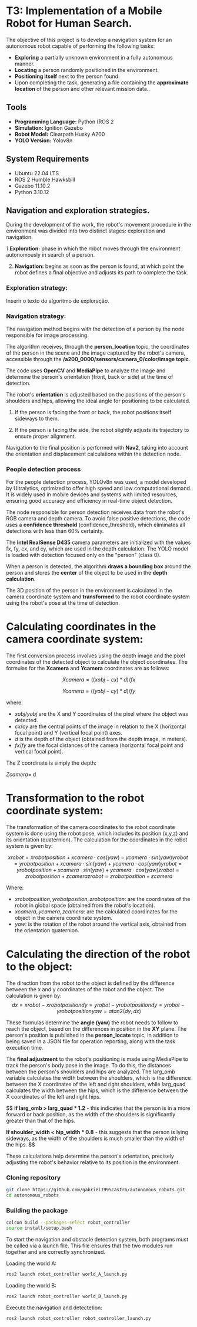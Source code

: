 # T3: Implementation of a Mobile Robot for Human Search.

The objective of this project is to develop a navigation system for an autonomous robot capable of performing the following tasks:

- **Exploring** a partially unknown environment in a fully autonomous manner.
- **Locating** a person randomly positioned in the environment.
- **Positioning itself** next to the person found.
- Upon completing the task, generating a file containing the **approximate location** of the person and other relevant mission data..
  
## Tools

- **Programming Language:** Python (ROS 2
- **Simulation:** Ignition Gazebo
- **Robot Model:** Clearpath Husky A200
- **YOLO Version:**  Yolov8n

## System Requirements

- Ubuntu 22.04 LTS
- ROS 2 Humble Hawksbill
- Gazebo 11.10.2
- Python 3.10.12

## Navigation and exploration strategies.

During the development of the work, the robot's movement procedure in the environment was divided into two distinct stages: exploration and navigation.

1.**Exploration:** phase in which the robot moves through the environment autonomously in search of a person.

2. **Navigation:** begins as soon as the person is found, at which point the robot defines a final objective and adjusts its path to complete the task.

### Exploration strategy:

Inserir o texto do algoritmo de exploração.

### Navigation strategy:

The navigation method begins with the detection of a person by the node responsible for image processing.

The algorithm receives, through the **person_location** topic, the coordinates of the person in the scene and the image captured by the robot's camera, accessible through the **/a200_0000/sensors/camera_0/color/image topic**.

The code uses **OpenCV** and **MediaPipe** to analyze the image and determine the person's orientation (front, back or side) at the time of detection.

The robot's **orientation** is adjusted based on the positions of the person's shoulders and hips, allowing the ideal angle for positioning to be calculated.

1. If the person is facing the front or back, the robot positions itself sideways to them.

2. If the person is facing the side, the robot slightly adjusts its trajectory to ensure proper alignment.

Navigation to the final position is performed with **Nav2**, taking into account the orientation and displacement calculations within the detection node.

### People detection process

For the people detection process, YOLOv8n was used, a model developed by Ultralytics, optimized to offer high speed and low computational demand. It is widely used in mobile devices and systems with limited resources, ensuring good accuracy and efficiency in real-time object detection.


The node responsible for person detection receives data from the robot's RGB camera and depth camera. To avoid false positive detections, the code uses a **confidence threshold** (confidence_threshold), which eliminates all detections with less than 60% certainty.

The **Intel RealSense D435** camera parameters are initialized with the values ​​fx, fy, cx, and cy, which are used in the depth calculation. The YOLO model is loaded with detection focused only on the "person" (class 0).

When a person is detected, the algorithm **draws a bounding box** around the person and stores the **center** of the object to be used in the **depth calculation**.

The 3D position of the person in the environment is calculated in the camera coordinate system and **transformed** to the robot coordinate system using the robot's pose at the time of detection.

# Calculating coordinates in the camera coordinate system:

The first conversion process involves using the depth image and the pixel coordinates of the detected object to calculate the object coordinates. The formulas for the **Xcamera​** and **Ycamera**​ coordinates are as follows:

$$
Xcamera = ((xobj - cx) * d) / fx
$$

$$
Ycamera = ((yobj - cy) * d) / fy
$$

where:

- $xobj​/yobj$ are the X and Y coordinates of the pixel where the object was detected.
- $cx/cy$ are the central points of the image in relation to the X (horizontal focal point) and Y (vertical focal point) axes.
- $d$ is the depth of the object (obtained from the depth image, in meters).
- $fx/fy$ are the focal distances of the camera (horizontal focal point and vertical focal point).

The Z coordinate is simply the depth:

$Zcamera$= d

# Transformation to the robot coordinate system:

The transformation of the camera coordinates to the robot coordinate system is done using the robot pose, which includes its position (x,y,z) and its orientation (quaternion). The calculation for the coordinates in the robot system is given by:

$$
xrobot​=xrobot position​+xcamera​⋅cos(yaw)−ycamera​⋅sin(yaw)
yrobot=yrobot position+xcamera⋅sin⁡(yaw)+ycamera⋅cos⁡(yaw)
yrobot​=yrobot position​+xcamera​⋅sin(yaw)+ycamera​⋅cos(yaw)
zrobot=zrobot position+zcamera
zrobot​=zrobot position​+zcamera​
$$

Where:

- $xrobot position,yrobot position,zrobot position​$: are the coordinates of the robot in global space (obtained from the robot's location).
- $xcamera,ycamera,zcamera​$: are the calculated coordinates for the object in the camera coordinate system.
- $yaw$: is the rotation of the robot around the vertical axis, obtained from the orientation quaternion.

# Calculating the direction of the robot to the object:

The direction from the robot to the object is defined by the difference between the x and y coordinates of the robot and the object. 
The calculation is given by:
$$
dx=xrobot​−xrobot position​
dy=yrobot−yrobot position
dy=yrobot​−yrobot position​
yaw=atan2(dy,dx)
$$

These formulas determine the **angle (yaw)** the robot needs to follow to reach the object, based on the differences in position in the **XY** plane.
The person's position is published in the **person_locate** topic, in addition to being saved in a JSON file for operation reporting, along with the task execution time.

The **final adjustment** to the robot's positioning is made using MediaPipe to track the person's body pose in the image. To do this, the distances between the person's shoulders and hips are analyzed. The larg_omb variable calculates the width between the shoulders, which is the difference between the X coordinates of the left and right shoulders, while larg_quad calculates the width between the hips, which is the difference between the X coordinates of the left and right hips.

$$
**If larg_omb > larg_quad * 1.2** - this indicates that the person is in a more forward or back position, as the width of the shoulders is significantly greater than that of the hips.

**If shoulder_width < hip_width * 0.8** - this suggests that the person is lying sideways, as the width of the shoulders is much smaller than the width of the hips.
$$

These calculations help determine the person's orientation, precisely adjusting the robot's behavior relative to its position in the environment.

### Cloning repository 

```bash 
git clone https://github.com/gabriel1995castro/autonomous_robots.git
cd autonomous_robots
```

### Building the package

```bash 
colcon build --packages-select robot_controller
source install/setup.bash
```

To start the navigation and obstacle detection system, both programs must be called via a launch file. This file ensures that the two modules run together and are correctly synchronized.

Loading the world A:

```bash 
ros2 launch robot_controller world_A_launch.py
```
Loading the world B:

```bash 
ros2 launch robot_controller world_B_launch.py
```

Execute the navigation and detectetion:

```bash 
ros2 launch robot_controller robot_controller_launch.py
```
